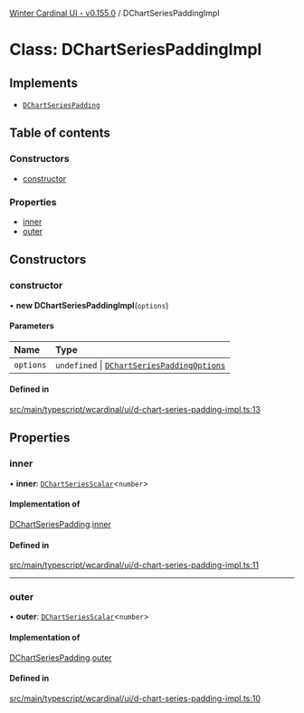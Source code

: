 [Winter Cardinal UI - v0.155.0](../index.md) / DChartSeriesPaddingImpl

# Class: DChartSeriesPaddingImpl

## Implements

- [`DChartSeriesPadding`](../interfaces/DChartSeriesPadding.md)

## Table of contents

### Constructors

- [constructor](DChartSeriesPaddingImpl.md#constructor)

### Properties

- [inner](DChartSeriesPaddingImpl.md#inner)
- [outer](DChartSeriesPaddingImpl.md#outer)

## Constructors

### constructor

• **new DChartSeriesPaddingImpl**(`options`)

#### Parameters

| Name | Type |
| :------ | :------ |
| `options` | `undefined` \| [`DChartSeriesPaddingOptions`](../interfaces/DChartSeriesPaddingOptions.md) |

#### Defined in

[src/main/typescript/wcardinal/ui/d-chart-series-padding-impl.ts:13](https://github.com/winter-cardinal/winter-cardinal-ui/blob/v0.155.0/src/main/typescript/wcardinal/ui/d-chart-series-padding-impl.ts#L13)

## Properties

### inner

• **inner**: [`DChartSeriesScalar`](../index.md#dchartseriesscalar)<`number`\>

#### Implementation of

[DChartSeriesPadding](../interfaces/DChartSeriesPadding.md).[inner](../interfaces/DChartSeriesPadding.md#inner)

#### Defined in

[src/main/typescript/wcardinal/ui/d-chart-series-padding-impl.ts:11](https://github.com/winter-cardinal/winter-cardinal-ui/blob/v0.155.0/src/main/typescript/wcardinal/ui/d-chart-series-padding-impl.ts#L11)

___

### outer

• **outer**: [`DChartSeriesScalar`](../index.md#dchartseriesscalar)<`number`\>

#### Implementation of

[DChartSeriesPadding](../interfaces/DChartSeriesPadding.md).[outer](../interfaces/DChartSeriesPadding.md#outer)

#### Defined in

[src/main/typescript/wcardinal/ui/d-chart-series-padding-impl.ts:10](https://github.com/winter-cardinal/winter-cardinal-ui/blob/v0.155.0/src/main/typescript/wcardinal/ui/d-chart-series-padding-impl.ts#L10)
